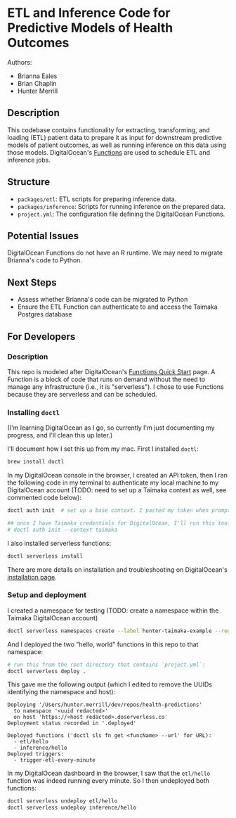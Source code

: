 # ETL and Inference Code for Predictive Models of Health Outcomes

Authors:
- Brianna Eales
- Brian Chaplin
- Hunter Merrill

## Description

This codebase contains functionality for extracting, transforming, and loading (ETL) patient data to prepare it as input for downstream predictive models of patient outcomes, as well as running inference on this data using those models. DigitalOcean's [Functions](https://docs.digitalocean.com/products/functions/) are used to schedule ETL and inference jobs.

## Structure

- `packages/etl`: ETL scripts for preparing inference data.
- `packages/inference`: Scripts for running inference on the prepared data.
- `project.yml`: The configuration file defining the DigitalOcean Functions.

## Potential Issues

DigitalOcean Functions do not have an R runtime. We may need to migrate Brianna's code to Python.

## Next Steps

- Assess whether Brianna's code can be migrated to Python
- Ensure the ETL Function can authenticate to and access the Taimaka Postgres database

## For Developers

### Description

This repo is modeled after DigitalOcean's [Functions Quick Start](https://docs.digitalocean.com/products/functions/getting-started/quickstart/) page. A Function is a block of code that runs on demand without the need to manage any infrastructure (i.e., it is "serverless"). I chose to use Functions because they are serverless and can be scheduled.

### Installing `doctl`

(I'm learning DigitalOcean as I go, so currently I'm just documenting my progress, and I'll clean this up later.)

I'll document how I set this up from my mac. First I installed `doctl`:
```bash
brew install doctl
```

In my DigitalOcean console in the browser, I created an API token, then I ran the following code in my terminal to authenticate my local machine to my DigitalOcean account (TODO: need to set up a Taimaka context as well, see commented code below):
```bash
doctl auth init  # set up a base context. I pasted my token when prompted.

## once I have Taimaka credentials for DigitalOcean, I'll run this too:
# doctl auth init --context taimaka
```

I also installed serverless functions:
```bash
doctl serverless install
```

There are more details on installation and troubleshooting on DigitalOcean's [installation page](https://docs.digitalocean.com/reference/doctl/how-to/install/).

### Setup and deployment

I created a namespace for testing (TODO: create a namespace within the Taimaka DigitalOcean account)
```bash
doctl serverless namespaces create --label hunter-taimaka-example --region nyc1
```

And I deployed the two "hello, world" functions in this repo to that namespace:
```bash
# run this from the root directory that contains `project.yml`:
doctl serverless deploy .
```

This gave me the following output (which I edited to remove the UUIDs identifying the namespace and host):
```
Deploying '/Users/hunter.merrill/dev/repos/health-predictions'
  to namespace '<uuid redacted>'
  on host 'https://<host redacted>.doserverless.co'
Deployment status recorded in '.deployed'

Deployed functions ('doctl sls fn get <funcName> --url' for URL):
  - etl/hello
  - inference/hello
Deployed triggers:
  - trigger-etl-every-minute
```

In my DigitalOcean dashboard in the browser, I saw that the `etl/hello` function was indeed running every minute. So I then undeployed both functions:
```bash
doctl serverless undeploy etl/hello
doctl serverless undeploy inference/hello
```